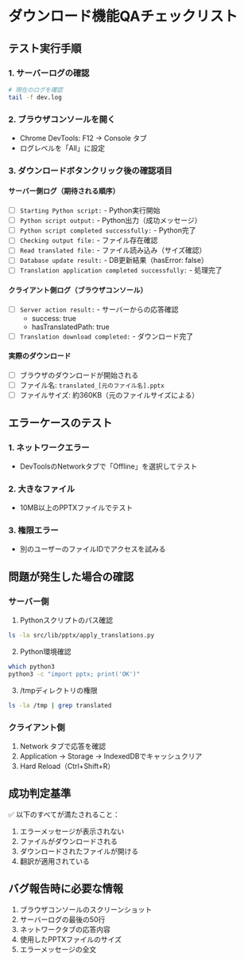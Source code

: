 # ダウンロード機能QAチェックリスト

## テスト実行手順

### 1. サーバーログの確認
```bash
# 現在のログを確認
tail -f dev.log
```

### 2. ブラウザコンソールを開く
- Chrome DevTools: F12 → Console タブ
- ログレベルを「All」に設定

### 3. ダウンロードボタンクリック後の確認項目

#### サーバー側ログ（期待される順序）
- [ ] `Starting Python script:` - Python実行開始
- [ ] `Python script output:` - Python出力（成功メッセージ）
- [ ] `Python script completed successfully:` - Python完了
- [ ] `Checking output file:` - ファイル存在確認
- [ ] `Read translated file:` - ファイル読み込み（サイズ確認）
- [ ] `Database update result:` - DB更新結果（hasError: false）
- [ ] `Translation application completed successfully:` - 処理完了

#### クライアント側ログ（ブラウザコンソール）
- [ ] `Server action result:` - サーバーからの応答確認
  - success: true
  - hasTranslatedPath: true
- [ ] `Translation download completed:` - ダウンロード完了

#### 実際のダウンロード
- [ ] ブラウザのダウンロードが開始される
- [ ] ファイル名: `translated_[元のファイル名].pptx`
- [ ] ファイルサイズ: 約360KB（元のファイルサイズによる）

## エラーケースのテスト

### 1. ネットワークエラー
- DevToolsのNetworkタブで「Offline」を選択してテスト

### 2. 大きなファイル
- 10MB以上のPPTXファイルでテスト

### 3. 権限エラー
- 別のユーザーのファイルIDでアクセスを試みる

## 問題が発生した場合の確認

### サーバー側
1. Pythonスクリプトのパス確認
```bash
ls -la src/lib/pptx/apply_translations.py
```

2. Python環境確認
```bash
which python3
python3 -c "import pptx; print('OK')"
```

3. /tmpディレクトリの権限
```bash
ls -la /tmp | grep translated
```

### クライアント側
1. Network タブで応答を確認
2. Application → Storage → IndexedDBでキャッシュクリア
3. Hard Reload（Ctrl+Shift+R）

## 成功判定基準

✅ 以下のすべてが満たされること：
1. エラーメッセージが表示されない
2. ファイルがダウンロードされる
3. ダウンロードされたファイルが開ける
4. 翻訳が適用されている

## バグ報告時に必要な情報

1. ブラウザコンソールのスクリーンショット
2. サーバーログの最後の50行
3. ネットワークタブの応答内容
4. 使用したPPTXファイルのサイズ
5. エラーメッセージの全文